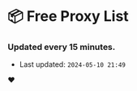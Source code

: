 # :package: Free Proxy List
### Updated every 15 minutes.

- Last updated: `2024-05-10 21:49`

:heart:
